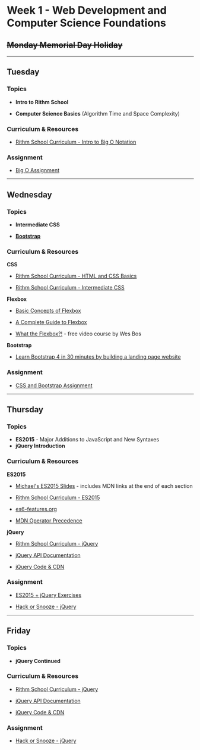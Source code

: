 # Week 1 - Web Development and Computer Science Foundations

## ~~Monday Memorial Day Holiday~~

---

## Tuesday

### Topics

* **Intro to Rithm School**

* **Computer Science Basics** (Algorithm Time and Space Complexity)

### Curriculum & Resources

* [Rithm School Curriculum - Intro to Big O Notation](https://www.rithmschool.com/courses/javascript-computer-science-fundamentals/introduction-to-big-o-notation)

### Assignment

* [Big O Assignment](https://github.com/rithmschool/big-o-assignment)

---

## Wednesday

### Topics

* **Intermediate CSS**

* **[Bootstrap](https://getbootstrap.com/)**

### Curriculum & Resources

**CSS**

* [Rithm School Curriculum - HTML and CSS Basics](https://www.rithmschool.com/courses/html-css-fundamentals)

* [Rithm School Curriculum - Intermediate CSS](https://www.rithmschool.com/courses/intermediate-css-bootstrap)

**Flexbox**

* [Basic Concepts of Flexbox](https://developer.mozilla.org/en-US/docs/Web/CSS/CSS_Flexible_Box_Layout/Basic_Concepts_of_Flexbox)

* [A Complete Guide to Flexbox](https://css-tricks.com/snippets/css/a-guide-to-flexbox/)

* [What the Flexbox?!](https://flexbox.io/) - free video course by Wes Bos

**Bootstrap**

* [Learn Bootstrap 4 in 30 minutes by building a landing page website](https://medium.freecodecamp.org/learn-bootstrap-4-in-30-minute-by-building-a-landing-page-website-guide-for-beginners-f64e03833f33)

### Assignment

* [CSS and Bootstrap Assignment](https://github.com/rithmschool/css-and-bootstrap-assignment)

---

## Thursday

### Topics

* **ES2015** - Major Additions to JavaScript and New Syntaxes
* **jQuery Introduction**

### Curriculum & Resources

**ES2015**

* [Michael's ES2015 Slides](https://slides.com/hueter/es2015/#/) - includes MDN links at the end of each section

* [Rithm School Curriculum - ES2015](https://www.rithmschool.com/courses/advanced-javascript-part-2/javascript-es2015-let-const-template-strings)

* [es6-features.org](http://es6-features.org/)

* [MDN Operator Precedence](https://developer.mozilla.org/en-US/docs/Web/JavaScript/Reference/Operators/Operator_Precedence)

**jQuery**

* [Rithm School Curriculum - jQuery](https://www.rithmschool.com/courses/intermediate-javascript-part-2)

* [jQuery API Documentation](https://api.jquery.com/)

* [jQuery Code & CDN](https://code.jquery.com/)

### Assignment

* [ES2015 + jQuery Exercises](https://github.com/rithmschool/es2015-exercises)

* [Hack or Snooze - jQuery](https://github.com/rithmschool/hack-or-snooze)

---

## Friday

### Topics

* **jQuery Continued**

### Curriculum & Resources

* [Rithm School Curriculum - jQuery](https://www.rithmschool.com/courses/intermediate-javascript-part-2)

* [jQuery API Documentation](https://api.jquery.com/)

* [jQuery Code & CDN](https://code.jquery.com/)

### Assignment

* [Hack or Snooze - jQuery](https://github.com/rithmschool/hack-or-snooze)
